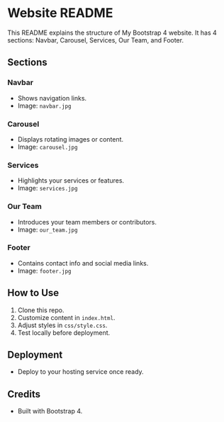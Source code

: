 # Website README

This README explains the structure of My Bootstrap 4 website. It has 4 sections: Navbar, Carousel, Services, Our Team, and Footer.

## Sections

### Navbar
- Shows navigation links.
- Image: `navbar.jpg`

### Carousel
- Displays rotating images or content.
- Image: `carousel.jpg`

### Services
- Highlights your services or features.
- Image: `services.jpg`

### Our Team
- Introduces your team members or contributors.
- Image: `our_team.jpg`

### Footer
- Contains contact info and social media links.
- Image: `footer.jpg`

## How to Use

1. Clone this repo.
3. Customize content in `index.html`.
4. Adjust styles in `css/style.css`.
5. Test locally before deployment.

## Deployment
- Deploy to your hosting service once ready.

## Credits
- Built with Bootstrap 4.


